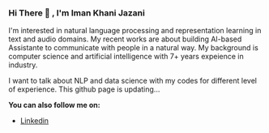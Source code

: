 ### Hi There 👋 , I'm Iman Khani Jazani

I'm interested in natural language processing and representation learning in text and audio domains. My recent works are about building AI-based Assistante to communicate with people in a natural way. My background is computer science and artificial intelligence with 7+ years expeience in industry.

I want to talk about NLP and data science with my codes for different level of experience. This github page is updating...  

**You can also follow me on:**
- [Linkedin](https://linkedin.com/in/ikj1992/)


